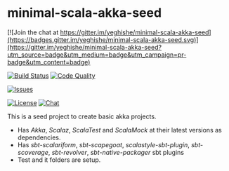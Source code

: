 minimal-scala-akka-seed
=========================

[![Join the chat at https://gitter.im/yeghishe/minimal-scala-akka-seed](https://badges.gitter.im/yeghishe/minimal-scala-akka-seed.svg)](https://gitter.im/yeghishe/minimal-scala-akka-seed?utm_source=badge&utm_medium=badge&utm_campaign=pr-badge&utm_content=badge)

[![Build Status][build-status-badge]][build-status-url]
[![Code Quality][code-quality-badge]][code-quality-url]

[![Issues][issues-badge]][issues-url]

[![License][license-badge]][license-url]
[![Chat][chat-badge]][chat-url]

This is a seed project to create basic akka projects.

* Has *Akka*, *Scalaz*, *ScalaTest* and *ScalaMock* at their latest versions as dependencies.
* Has *sbt-scalariform*, *sbt-scapegoat*, *scalastyle-sbt-plugin*,
  *sbt-scoverage*, *sbt-revolver*, *sbt-native-packager*  sbt plugins
* Test and it folders are setup.


[build-status-badge]: https://img.shields.io/travis/yeghishe/minimal-scala-akka-seed.svg?style=flat-square
[build-status-url]: https://travis-ci.org/yeghishe/minimal-scala-akka-seed
[code-quality-badge]: https://img.shields.io/codacy/c72ad9bf779a492299517736d457e77d.svg?style=flat-square
[code-quality-url]: https://www.codacy.com/app/ypiruzyan/minimal-scala-akka-seed
[issues-badge]: https://img.shields.io/github/issues/yeghishe/minimal-scala-akka-seed.svg?style=flat-square
[issues-url]: https://github.com/yeghishe/minimal-scala-akka-seed/issues
[license-badge]: https://img.shields.io/badge/License-Apache%202-blue.svg?style=flat-square
[license-url]: LICENSE
[chat-badge]: https://img.shields.io/badge/gitter-join%20chat-brightgreen.svg?style=flat-square
[chat-url]: https://gitter.im/yeghishe/minimal-scala-akka-seed
